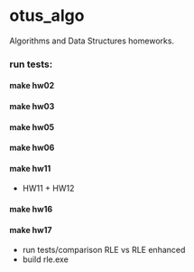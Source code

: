 # otus_algo

Algorithms and Data Structures homeworks.

### run tests:

#### make hw02

#### make hw03

#### make hw05

#### make hw06

#### make hw11

- HW11 + HW12

#### make hw16

#### make hw17

- run tests/comparison RLE vs RLE enhanced
- build rle.exe